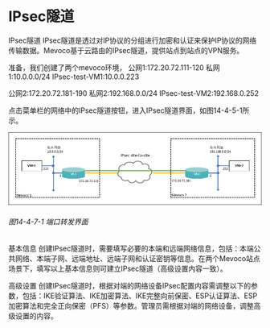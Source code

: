 # IPsec隧道
IPsec隧道
IPsec隧道是透过对IP协议的分组进行加密和认证来保护IP协议的网络传输数据。Mevoco基于云路由的IPsec隧道，提供站点到站点的VPN服务。

准备，我们创建了两个mevoco环境，
公网1:172.20.72.111-120
私网1:10.0.0.0/24
IPsec-test-VM1:10.0.0.223

公网2:172.20.72.181-190
私网2:192.168.0.0/24
IPsec-test-VM2:192.168.0.252

点击菜单栏的网络中的IPsec隧道按钮，进入IPsec隧道界面，如图14-4-5-1所示。

![png](../images/14-4-7-1.png "图14-4-7-1 端口转发界面")
###### 图14-4-7-1 端口转发界面 


基本信息
创建IPsec隧道时，需要填写必要的本端和远端网络信息，包括：本端公共网络、本端子网、远端地址、远端子网和认证密钥等信息。在两个Mevoco站点场景下，填写以上基本信息则可建立IPsec隧道（高级设置内容一致）。

高级设置
创建IPsec隧道时，根据对端的网络设备IPsec配置内容需调整以下的参数，包括：IKE验证算法、IKE加密算法、IKE完整向前保密、ESP认证算法、ESP加密算法和完全正向保密（PFS）等参数。管理员需根据对端的网络设备，调整高级设置的内容。

